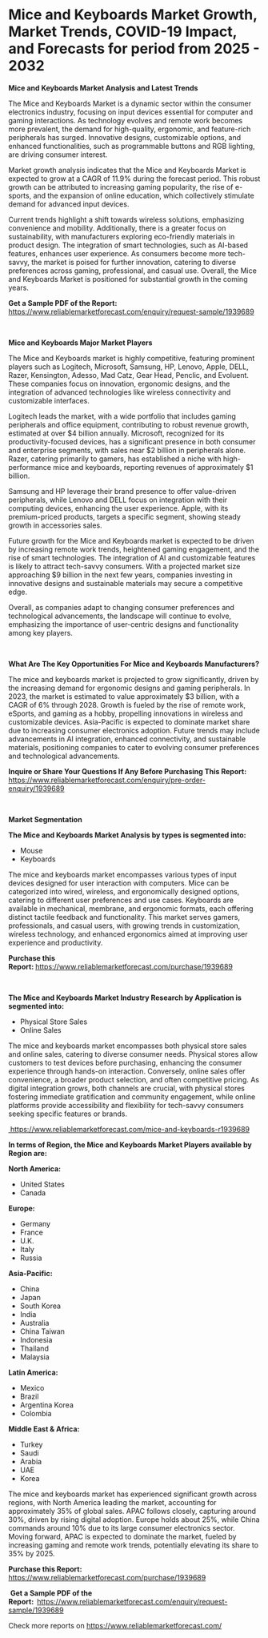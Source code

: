 <p><h1>Mice and Keyboards Market Growth, Market Trends, COVID-19 Impact, and Forecasts for period from 2025 - 2032</h1></p><p><strong>Mice and Keyboards Market Analysis and Latest Trends</strong></p>
<p><p>The Mice and Keyboards Market is a dynamic sector within the consumer electronics industry, focusing on input devices essential for computer and gaming interactions. As technology evolves and remote work becomes more prevalent, the demand for high-quality, ergonomic, and feature-rich peripherals has surged. Innovative designs, customizable options, and enhanced functionalities, such as programmable buttons and RGB lighting, are driving consumer interest.</p><p>Market growth analysis indicates that the Mice and Keyboards Market is expected to grow at a CAGR of 11.9% during the forecast period. This robust growth can be attributed to increasing gaming popularity, the rise of e-sports, and the expansion of online education, which collectively stimulate demand for advanced input devices.</p><p>Current trends highlight a shift towards wireless solutions, emphasizing convenience and mobility. Additionally, there is a greater focus on sustainability, with manufacturers exploring eco-friendly materials in product design. The integration of smart technologies, such as AI-based features, enhances user experience. As consumers become more tech-savvy, the market is poised for further innovation, catering to diverse preferences across gaming, professional, and casual use. Overall, the Mice and Keyboards Market is positioned for substantial growth in the coming years.</p></p>
<p><strong>Get a Sample PDF of the Report:&nbsp;</strong> <a href="https://www.reliablemarketforecast.com/enquiry/request-sample/1939689?utm_campaign=2439&utm_medium=2&utm_source=Github&utm_content=ia&utm_term=05042025&utm_id=mice-and-keyboards">https://www.reliablemarketforecast.com/enquiry/request-sample/1939689</a></p>
<p>&nbsp;</p>
<p><strong>Mice and Keyboards Major Market Players</strong></p>
<p><p>The Mice and Keyboards market is highly competitive, featuring prominent players such as Logitech, Microsoft, Samsung, HP, Lenovo, Apple, DELL, Razer, Kensington, Adesso, Mad Catz, Gear Head, Penclic, and Evoluent. These companies focus on innovation, ergonomic designs, and the integration of advanced technologies like wireless connectivity and customizable interfaces.</p><p>Logitech leads the market, with a wide portfolio that includes gaming peripherals and office equipment, contributing to robust revenue growth, estimated at over $4 billion annually. Microsoft, recognized for its productivity-focused devices, has a significant presence in both consumer and enterprise segments, with sales near $2 billion in peripherals alone. Razer, catering primarily to gamers, has established a niche with high-performance mice and keyboards, reporting revenues of approximately $1 billion.</p><p>Samsung and HP leverage their brand presence to offer value-driven peripherals, while Lenovo and DELL focus on integration with their computing devices, enhancing the user experience. Apple, with its premium-priced products, targets a specific segment, showing steady growth in accessories sales.</p><p>Future growth for the Mice and Keyboards market is expected to be driven by increasing remote work trends, heightened gaming engagement, and the rise of smart technologies. The integration of AI and customizable features is likely to attract tech-savvy consumers. With a projected market size approaching $9 billion in the next few years, companies investing in innovative designs and sustainable materials may secure a competitive edge.</p><p>Overall, as companies adapt to changing consumer preferences and technological advancements, the landscape will continue to evolve, emphasizing the importance of user-centric designs and functionality among key players.</p></p>
<p>&nbsp;</p>
<p><strong>What Are The Key Opportunities For Mice and Keyboards Manufacturers?</strong></p>
<p><p>The mice and keyboards market is projected to grow significantly, driven by the increasing demand for ergonomic designs and gaming peripherals. In 2023, the market is estimated to value approximately $3 billion, with a CAGR of 6% through 2028. Growth is fueled by the rise of remote work, eSports, and gaming as a hobby, propelling innovations in wireless and customizable devices. Asia-Pacific is expected to dominate market share due to increasing consumer electronics adoption. Future trends may include advancements in AI integration, enhanced connectivity, and sustainable materials, positioning companies to cater to evolving consumer preferences and technological advancements.</p></p>
<p><strong>Inquire or Share Your Questions If Any Before Purchasing This Report:</strong> <a href="https://www.reliablemarketforecast.com/enquiry/pre-order-enquiry/1939689?utm_campaign=2439&utm_medium=2&utm_source=Github&utm_content=ia&utm_term=05042025&utm_id=mice-and-keyboards">https://www.reliablemarketforecast.com/enquiry/pre-order-enquiry/1939689</a></p>
<p>&nbsp;</p>
<p><strong>Market Segmentation</strong></p>
<p><strong>The Mice and Keyboards Market Analysis by types is segmented into:</strong></p>
<p><ul><li>Mouse</li><li>Keyboards</li></ul></p>
<p><p>The mice and keyboards market encompasses various types of input devices designed for user interaction with computers. Mice can be categorized into wired, wireless, and ergonomically designed options, catering to different user preferences and use cases. Keyboards are available in mechanical, membrane, and ergonomic formats, each offering distinct tactile feedback and functionality. This market serves gamers, professionals, and casual users, with growing trends in customization, wireless technology, and enhanced ergonomics aimed at improving user experience and productivity.</p></p>
<p><strong>Purchase this Report:&nbsp;</strong><a href="https://www.reliablemarketforecast.com/purchase/1939689?utm_campaign=2439&utm_medium=2&utm_source=Github&utm_content=ia&utm_term=05042025&utm_id=mice-and-keyboards">https://www.reliablemarketforecast.com/purchase/1939689</a></p>
<p>&nbsp;</p>
<p><strong>The Mice and Keyboards Market Industry Research by Application is segmented into:</strong></p>
<p><ul><li>Physical Store Sales</li><li>Online Sales</li></ul></p>
<p><p>The mice and keyboards market encompasses both physical store sales and online sales, catering to diverse consumer needs. Physical stores allow customers to test devices before purchasing, enhancing the consumer experience through hands-on interaction. Conversely, online sales offer convenience, a broader product selection, and often competitive pricing. As digital integration grows, both channels are crucial, with physical stores fostering immediate gratification and community engagement, while online platforms provide accessibility and flexibility for tech-savvy consumers seeking specific features or brands.</p></p>
<p><a href="https://www.reliablemarketforecast.com/mice-and-keyboards-r1939689?utm_campaign=2439&utm_medium=2&utm_source=Github&utm_content=ia&utm_term=05042025&utm_id=mice-and-keyboards">&nbsp;https://www.reliablemarketforecast.com/mice-and-keyboards-r1939689</a></p>
<p><strong>In terms of Region, the Mice and Keyboards Market Players available by Region are:</strong></p>
<p>
    <p> <strong> North America: </strong>
        <ul>
            <li>United States</li>
            <li>Canada</li>
        </ul>
        </p> 
    <p> <strong> Europe: </strong>
        <ul>
            <li>Germany</li>
            <li>France</li>
            <li>U.K.</li>
            <li>Italy</li>
            <li>Russia</li>
        </ul>
        </p> 
    <p> <strong> Asia-Pacific: </strong>
        <ul>
            <li>China</li>
            <li>Japan</li>
            <li>South Korea</li>
            <li>India</li>
            <li>Australia</li>
            <li>China Taiwan</li>
            <li>Indonesia</li>
            <li>Thailand</li>
            <li>Malaysia</li>
        </ul>
        </p> 
    <p> <strong> Latin America: </strong>
        <ul>
            <li>Mexico</li>
            <li>Brazil</li>
            <li>Argentina Korea</li>
            <li>Colombia</li>
        </ul>
        </p> 
    <p> <strong> Middle East & Africa: </strong>
        <ul>
            <li>Turkey</li>
            <li>Saudi</li>
            <li>Arabia</li>
            <li>UAE</li>
            <li>Korea</li>
        </ul>
    </p>
    </p>
<p><p>The mice and keyboards market has experienced significant growth across regions, with North America leading the market, accounting for approximately 35% of global sales. APAC follows closely, capturing around 30%, driven by rising digital adoption. Europe holds about 25%, while China commands around 10% due to its large consumer electronics sector. Moving forward, APAC is expected to dominate the market, fueled by increasing gaming and remote work trends, potentially elevating its share to 35% by 2025.</p></p>
<p><strong>Purchase this Report: </strong><a href="https://www.reliablemarketforecast.com/purchase/1939689?utm_campaign=2439&utm_medium=2&utm_source=Github&utm_content=ia&utm_term=05042025&utm_id=mice-and-keyboards">https://www.reliablemarketforecast.com/purchase/1939689</a></p>
<p>&nbsp;<strong>Get a Sample PDF of the Report:&nbsp;&nbsp;</strong><a href="https://www.reliablemarketforecast.com/enquiry/request-sample/1939689?utm_campaign=2439&utm_medium=2&utm_source=Github&utm_content=ia&utm_term=05042025&utm_id=mice-and-keyboards">https://www.reliablemarketforecast.com/enquiry/request-sample/1939689</a></p>
<p><strong></strong></p>
<p>Check more reports on <a href="https://www.reliablemarketforecast.com/?utm_campaign=2439&utm_medium=2&utm_source=Github&utm_content=ia&utm_term=05042025&utm_id=mice-and-keyboards">https://www.reliablemarketforecast.com/</a></p>
